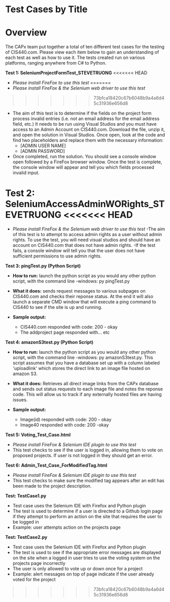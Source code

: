 Test Cases by Title
==============
 
Overview
=========
The CAPx team put together a total of ten different test cases for the testing of CIS440.com. Please view each item below to gain an understanding of each test as well as how to use it. The tests created run on various platforms, ranging anywhere from C# to Python. 

**Test 1: SeleniumProjectFormTest_STEVETRUONG**
<<<<<<< HEAD
- *Please install FireFox to use this test*
=======
- *Please install FireFox & the Selenium web driver to use this test*
>>>>>>> 73bfca18420c67b6048b9a4a6d45c31936e656d8
- The aim of this test is to determine if the fields on the project form process invalid entries (i.e. not an email address for the email address field, etc.) It needs to be run using Visual Studios and you must have access to an Admin Account on CIS440.com. Download the file, unzip it, and open the solution in Visual Studios. Once open, look at the code and find two placeholders and replace them with the necessary information:
  - [ADMIN USER NAME]
  - [ADMIN PASSWORD]
- Once completed, run the solution. You should see a console window open followed by a FireFox browser window. Once the test is complete, the console window will appear and tell you which fields processed invalid input.

**Test 2: SeleniumAccessAdminWORights_STEVETRUONG**
<<<<<<< HEAD
=======
- *Please install FireFox & the Selenium web driver to use this test*
-The aim of this test is to attempt to access admin rights as a user without admin rights. To use the test, you will need visual studios and should have an account on CIS440.com that does not have admin rights.
-If the test fails, a console window will tell you that the user does not have sufficient permissions to use admin rights.

**Test 3: pingTest.py (Python Script)**

- **How to run:** launch the python script as you would any other python script, with the command line -windows: py pingTest.py

- **What it does:** sends request messages to various subpages on CIS440.com and checks their reponse status. At the end it will also launch a separate CMD window that will execute a ping command to CIS440 to see if the site is up and running.

- **Sample output:**


	- CIS440.com responded with code: 200 - okay
	- The addproject page responded with... etc


**Test 4: amazonS3test.py (Python Script)**

- **How to run:** launch the python script as you would any other python script, with the command line -windows: py amazonS3test.py. This script assumes that you have a database set up with a column labeled 'uploadlink' which stores the direct link to an image file hosted on amazon S3.

- **What it does:** Retrieves all direct image links from the CAPx database and sends out status requests to each image file and notes the reponse code. This will allow us to track if any externally hosted files are having issues.

- **Sample output:**

	- Image(id) responded with code: 200 - okay
	- Image40 responded with code: 200 -okay


**Test 5: Voting_Test_Case.html**
- *Please install FireFox & Selenium IDE plugin to use this test*
- This test checks to see if the user is logged in, allowing them to vote on proposed projects. If user is not logged in they should get an error.

**Test 6: Admin_Test_Case_ForModifiedTag.html**
- *Please install FireFox & Selenium IDE plugin to use this test* 
- This test checks to make sure the modified tag appears after an edit has been made to the project description.


**Test: TestCase1.py**
- Test case uses the Selenium IDE with Firefox and Python plugin
- The test is used to determine if a user is directed to a Github login page if they attempt to perform an action on the site that requires the user to be logged in
- Example: user attempts action on the projects page

**Test: TestCase2.py**
- Test case uses the Selenium IDE with Firefox and Python plugin
- The test is used to see if the appropriate error messages are displayed on the site when a logged in user tries to use the voting system on the projects page incorrectly
- The user is only allowed to vote up or down once for a project
- Example: alert messages on top of page indicate if the user already voted for the project


>>>>>>> 73bfca18420c67b6048b9a4a6d45c31936e656d8
